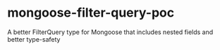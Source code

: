 # mongoose-filter-query-poc
A better FilterQuery type for Mongoose that includes nested fields and better type-safety